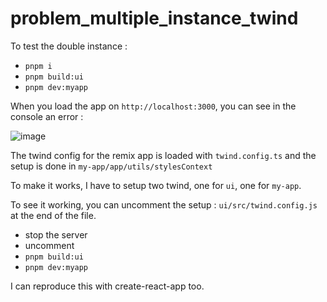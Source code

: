# problem_multiple_instance_twind


To test the double instance :

- `pnpm i`
- `pnpm build:ui`
- `pnpm dev:myapp`


When you load the app on `http://localhost:3000`, you can see in the console an error : 

![image](https://user-images.githubusercontent.com/8990614/150317635-2ad5620b-6549-4d79-bd7d-73c771858fbc.png)

The twind config for the remix app is loaded with `twind.config.ts` and the setup is done in `my-app/app/utils/stylesContext`


To make it works, I have to setup two twind, one for `ui`, one for `my-app`.

To see it working, you can uncomment the setup : `ui/src/twind.config.js` at the end of the file.

- stop the server
- uncomment
- `pnpm build:ui`
- `pnpm dev:myapp`

I can reproduce this with create-react-app too.
